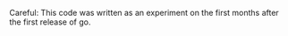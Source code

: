 Careful: This code was written as an experiment on the first months after the first release of go.


